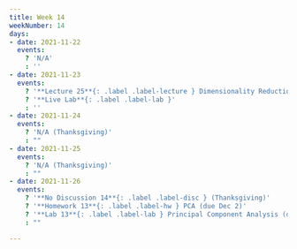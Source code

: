 ```yaml
---
title: Week 14
weekNumber: 14
days:
- date: 2021-11-22
  events:
    ? 'N/A'
    : ''
- date: 2021-11-23
  events:
    ? '**Lecture 25**{: .label .label-lecture } Dimensionality Reduction & PCA'
    ? '**Live Lab**{: .label .label-lab }'
    : ''
- date: 2021-11-24
  events:
    ? 'N/A (Thanksgiving)'
    : ""
- date: 2021-11-25
  events:
    ? 'N/A (Thanksgiving)'
    : ""
- date: 2021-11-26
  events:
    ? '**No Discussion 14**{: .label .label-disc } (Thanksgiving)'
    ? '**Homework 13**{: .label .label-hw } PCA (due Dec 2)'
    ? '**Lab 13**{: .label .label-lab } Principal Component Analysis (due Nov 30)'
    : ""

---
```

